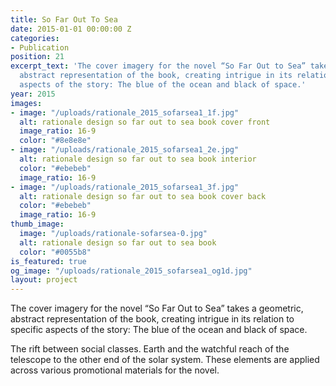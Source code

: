 ```yaml
---
title: So Far Out To Sea
date: 2015-01-01 00:00:00 Z
categories:
- Publication
position: 21
excerpt_text: 'The cover imagery for the novel “So Far Out to Sea” takes a geometric,
  abstract representation of the book, creating intrigue in its relation to specific
  aspects of the story: The blue of the ocean and black of space.'
year: 2015
images:
- image: "/uploads/rationale_2015_sofarsea1_1f.jpg"
  alt: rationale design so far out to sea book cover front
  image_ratio: 16-9
  color: "#8e8e8e"
- image: "/uploads/rationale_2015_sofarsea1_2e.jpg"
  alt: rationale design so far out to sea book interior
  color: "#ebebeb"
  image_ratio: 16-9
- image: "/uploads/rationale_2015_sofarsea1_3f.jpg"
  alt: rationale design so far out to sea book cover back
  color: "#ebebeb"
  image_ratio: 16-9
thumb_image:
  image: "/uploads/rationale-sofarsea-0.jpg"
  alt: rationale design so far out to sea book
  color: "#0055b8"
is_featured: true
og_image: "/uploads/rationale_2015_sofarsea1_og1d.jpg"
layout: project
---
```


The cover imagery for the novel “So Far Out to Sea” takes a geometric, abstract representation of the book, creating intrigue in its relation to specific aspects of the story: The blue of the ocean and black of space.

The rift between social classes. Earth and the watchful reach of the telescope to the other end of the solar system. These elements are applied across various promotional materials for the novel.